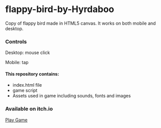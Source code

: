 # flappy-bird-by-Hyrdaboo

Copy of flappy bird made in HTML5 canvas. It works on both mobile and desktop.

### Controls
Desktop: mouse click

Mobile: tap

#### This repository contains:
* index.html file
* game script
* Assets used in game including sounds, fonts and images

### Available on itch.io

[Play Game](https://hyrdaboo.itch.io/flappy-bird)
